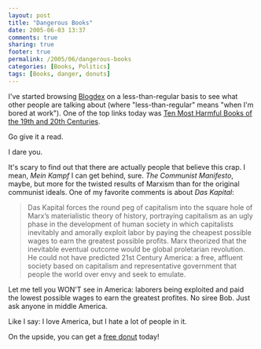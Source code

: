 ```yaml
---
layout: post
title: "Dangerous Books"
date: 2005-06-03 13:37
comments: true
sharing: true
footer: true
permalink: /2005/06/dangerous-books
categories: [Books, Politics]
tags: [Books, danger, donuts]
---
```

I've started browsing <a href="http://blogdex.net/">Blogdex</a> on a less-than-regular basis to see what other people are talking about (where "less-than-regular" means "when I'm bored at work").  One of the top links today was <a href="http://www.humaneventsonline.com/article.php?id=7591">Ten Most Harmful Books of the 19th and 20th Centuries</a>.

Go give it a read.

I dare you.

It's scary to find out that there are actually people that believe this crap.  I mean, <i>Mein Kampf</i> I can get behind, sure.  <i>The Communist Manifesto</i>, maybe, but more for the twisted results of Marxism than for the original communist ideals.  One of my favorite comments is about <i>Das Kapital</i>:

<blockquote>
Das Kapital forces the round peg of capitalism into the square hole of Marx’s materialistic theory of history, portraying capitalism as an ugly phase in the development of human society in which capitalists inevitably and amorally exploit labor by paying the cheapest possible wages to earn the greatest possible profits. Marx theorized that the inevitable eventual outcome would be global proletarian revolution. He could not have predicted 21st Century America: a free, affluent society based on capitalism and representative government that people the world over envy and seek to emulate.
</blockquote>

Let me tell you WON'T see in America: laborers being exploited and paid the lowest possible wages to earn the greatest profites.  No siree Bob.  Just ask anyone in middle America.

Like I say: I love America, but I hate a lot of people in it.

On the upside, you can get a <a href="http://www.snopes.com/inboxer/nothing/doughnut.asp">free donut</a> today!
